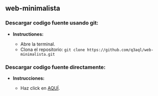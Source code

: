 ## web-minimalista

### Descargar codigo fuente usando git:

  * **Instructiones:**

    * Abre la terminal.
    * Clona el repositorio: `git clone https://github.com/q3aql/web-minimalista.git`

### Descargar codigo fuente directamente:

  * **Instrucciones:**

    * Haz click en [AQUÍ](https://github.com/q3aql/web-minimalista/archive/master.zip).
